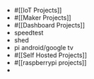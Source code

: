 - #[[IoT Projects]]
- #[[Maker Projects]]
- #[[Dashboard Projects]]
- speedtest
- shed
- pi android/google tv
- #[[Self Hosted Projects]]
- #[[raspberrypi projects]]
-